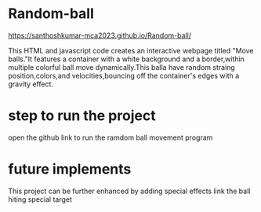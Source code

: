 # Random-ball
https://santhoshkumar-mca2023.github.io/Random-ball/

This HTML and javascript code creates an interactive webpage titled "Move balls."It features a container with a white background and a border,within multiple colorful ball move dynamically.This balla have random straing position,colors,and velocities,bouncing off the container's edges with a gravity effect.

# step to run the project
open the github link to run the ramdom ball movement program

# future implements
This project can be further enhanced by adding special effects link the ball hiting special target
